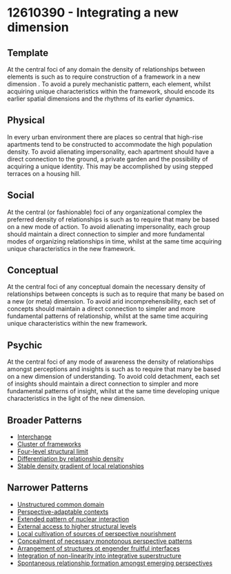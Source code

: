 # 12610390 - Integrating a new dimension

## Template

At the central foci of any domain the density of relationships between elements is such as to require construction of a framework in a new dimension . To avoid a purely mechanistic pattern, each element, whilst acquiring unique characteristics within the framework, should encode its earlier spatial dimensions and the rhythms of its earlier dynamics.

## Physical

In every urban environment there are places so central that high-rise apartments tend to be constructed to accommodate the high population density. To avoid alienating impersonality, each apartment should have a direct connection to the ground, a private garden and the possibility of acquiring a unique identity. This may be accomplished by using stepped terraces on a housing hill.

## Social

At the central (or fashionable) foci of any organizational complex the preferred density of relationships is such as to require that many be based on a new mode of action. To avoid alienating impersonality, each group should maintain a direct connection to simpler and more fundamental modes of organizing relationships in time, whilst at the same time acquiring unique characteristics in the new framework.

## Conceptual

At the central foci of any conceptual domain the necessary density of relationships between concepts is such as to require that many be based on a new (or meta) dimension. To avoid arid incomprehensibility, each set of concepts should maintain a direct connection to simpler and more fundamental patterns of relationship, whilst at the same time acquiring unique characteristics within the new framework.

## Psychic

At the central foci of any mode of awareness the density of relationships amongst perceptions and insights is such as to require that many be based on a new dimension of understanding. To avoid cold detachment, each set of insights should maintain a direct connection to simpler and more fundamental patterns of insight, whilst at the same time developing unique characteristics in the light of the new dimension.

## Broader Patterns

- [Interchange](12610340)
- [Cluster of frameworks](12610370)
- [Four-level structural limit](12610210)
- [Differentiation by relationship density](12610360)
- [Stable density gradient of local relationships](12610290)

## Narrower Patterns

- [Unstructured common domain](12610670)
- [Perspective-adaptable contexts](12610790)
- [Extended pattern of nuclear interaction](12610750)
- [External access to higher structural levels](12611580)
- [Local cultivation of sources of perspective nourishment](12611770)
- [Concealment of necessary monotonous perspective patterns](12610970)
- [Arrangement of structures ot engender fruitful interfaces](12611000)
- [Integration of non-linearity into integrative superstructure](12611180)
- [Spontaneous relationship formation amongst emerging perspectives](12610680)
